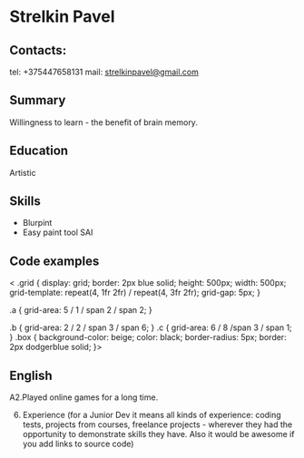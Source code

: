 # Strelkin Pavel
## Contacts:
tel: +375447658131 mail: strelkinpavel@gmail.com
## Summary
Willingness to learn - the benefit of brain memory.
## Education
Artistic
## Skills
* Blurpint 
* Easy paint tool SAI
## Code examples
 < .grid {
  display: grid;
  border: 2px blue solid;
  height: 500px;
  width: 500px;
  grid-template: repeat(4, 1fr 2fr) / repeat(4, 3fr 2fr);
  grid-gap: 5px;
}

.a {
  grid-area: 5 / 1 / span 2 / span 2;
}

.b {
  grid-area: 2 / 2 / span 3 / span 6;
}
.c {
  grid-area: 6 / 8 /span 3 / span 1;
}
.box {
  background-color: beige;
  color: black;
  border-radius: 5px;
  border: 2px dodgerblue solid;
}>
## English
A2.Played online games for a long time.





6. Experience (for a Junior Dev it means all kinds of experience: coding tests, projects from courses,
freelance projects - wherever they had the opportunity to demonstrate skills they have.
Also it would be awesome if you add links to source code)
